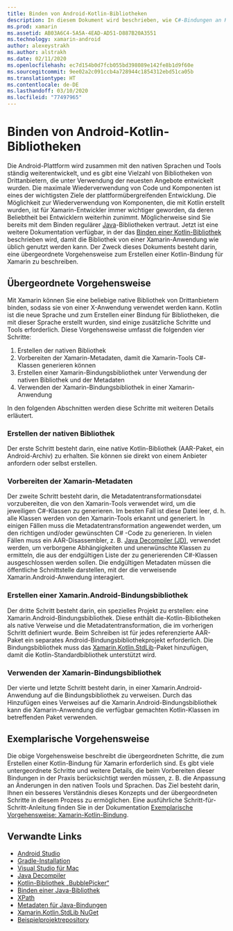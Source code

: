 ```yaml
---
title: Binden von Android-Kotlin-Bibliotheken
description: In diesem Dokument wird beschrieben, wie C#-Bindungen an Kotlin-Code erstellt werden, sodass native Bibliotheken in einer Xamarin.Android-Anwendung verwendet werden können.
ms.prod: xamarin
ms.assetid: AB03A6C4-5A5A-4EAD-AD51-D887B20A3551
ms.technology: xamarin-android
author: alexeystrakh
ms.author: alstrakh
ms.date: 02/11/2020
ms.openlocfilehash: ec7d154b0d7fcb055bd398089e142fe8b1d9f60e
ms.sourcegitcommit: 9ee02a2c091ccb4a728944c1854312ebd51ca05b
ms.translationtype: HT
ms.contentlocale: de-DE
ms.lasthandoff: 03/10/2020
ms.locfileid: "77497965"
---
```

# <a name="bind-android-kotlin-libraries"></a>Binden von Android-Kotlin-Bibliotheken

Die Android-Plattform wird zusammen mit den nativen Sprachen und Tools ständig weiterentwickelt, und es gibt eine Vielzahl von Bibliotheken von Drittanbietern, die unter Verwendung der neuesten Angebote entwickelt wurden. Die maximale Wiederverwendung von Code und Komponenten ist eines der wichtigsten Ziele der plattformübergreifenden Entwicklung. Die Möglichkeit zur Wiederverwendung von Komponenten, die mit Kotlin erstellt wurden, ist für Xamarin-Entwickler immer wichtiger geworden, da deren Beliebtheit bei Entwicklern weiterhin zunimmt. Möglicherweise sind Sie bereits mit dem Binden regulärer [Java](https://docs.microsoft.com/xamarin/android/platform/binding-java-library/)-Bibliotheken vertraut. Jetzt ist eine weitere Dokumentation verfügbar, in der das [Binden einer Kotlin-Bibliothek](walkthrough.md) beschrieben wird, damit die Bibliothek von einer Xamarin-Anwendung wie üblich genutzt werden kann. Der Zweck dieses Dokuments besteht darin, eine übergeordnete Vorgehensweise zum Erstellen einer Kotlin-Bindung für Xamarin zu beschreiben.

## <a name="high-level-approach"></a>Übergeordnete Vorgehensweise

Mit Xamarin können Sie eine beliebige native Bibliothek von Drittanbietern binden, sodass sie von einer X-Anwendung verwendet werden kann. Kotlin ist die neue Sprache und zum Erstellen einer Bindung für Bibliotheken, die mit dieser Sprache erstellt wurden, sind einige zusätzliche Schritte und Tools erforderlich. Diese Vorgehensweise umfasst die folgenden vier Schritte:

1. Erstellen der nativen Bibliothek
1. Vorbereiten der Xamarin-Metadaten, damit die Xamarin-Tools C#-Klassen generieren können
1. Erstellen einer Xamarin-Bindungsbibliothek unter Verwendung der nativen Bibliothek und der Metadaten
1. Verwenden der Xamarin-Bindungsbibliothek in einer Xamarin-Anwendung

In den folgenden Abschnitten werden diese Schritte mit weiteren Details erläutert.

### <a name="build-the-native-library"></a>Erstellen der nativen Bibliothek

Der erste Schritt besteht darin, eine native Kotlin-Bibliothek (AAR-Paket, ein Android-Archiv) zu erhalten. Sie können sie direkt von einem Anbieter anfordern oder selbst erstellen.

### <a name="prepare-the-xamarin-metadata"></a>Vorbereiten der Xamarin-Metadaten

Der zweite Schritt besteht darin, die Metadatentransformationsdatei vorzubereiten, die von den Xamarin-Tools verwendet wird, um die jeweiligen C#-Klassen zu generieren. Im besten Fall ist diese Datei leer, d. h. alle Klassen werden von den Xamarin-Tools erkannt und generiert. In einigen Fällen muss die Metadatentransformation angewendet werden, um den richtigen und/oder gewünschten C# -Code zu generieren. In vielen Fällen muss ein AAR-Disassembler, z. B. [Java Decompiler (JD)](http://java-decompiler.github.io/), verwendet werden, um verborgene Abhängigkeiten und unerwünschte Klassen zu ermitteln, die aus der endgültigen Liste der zu generierenden C#-Klassen ausgeschlossen werden sollen. Die endgültigen Metadaten müssen die öffentliche Schnittstelle darstellen, mit der die verweisende Xamarin.Android-Anwendung interagiert.

### <a name="build-a-xamarinandroid-binding-library"></a>Erstellen einer Xamarin.Android-Bindungsbibliothek

Der dritte Schritt besteht darin, ein spezielles Projekt zu erstellen: eine Xamarin.Android-Bindungsbibliothek. Diese enthält die-Kotlin-Bibliotheken als native Verweise und die Metadatentransformation, die im vorherigen Schritt definiert wurde. Beim Schreiben ist für jedes referenzierte AAR-Paket ein separates Android-Bindungsbibliothekprojekt erforderlich. Die Bindungsbibliothek muss das [Xamarin.Kotlin.StdLib](https://www.nuget.org/packages/Xamarin.Kotlin.StdLib/)-Paket hinzufügen, damit die Kotlin-Standardbibliothek unterstützt wird.

### <a name="consume-the-xamarin-binding-library"></a>Verwenden der Xamarin-Bindungsbibliothek

Der vierte und letzte Schritt besteht darin, in einer Xamarin.Android-Anwendung auf die Bindungsbibliothek zu verweisen. Durch das Hinzufügen eines Verweises auf die Xamarin.Android-Bindungsbibliothek kann die Xamarin-Anwendung die verfügbar gemachten Kotlin-Klassen im betreffenden Paket verwenden.

## <a name="walkthrough"></a>Exemplarische Vorgehensweise

Die obige Vorgehensweise beschreibt die übergeordneten Schritte, die zum Erstellen einer Kotlin-Bindung für Xamarin erforderlich sind. Es gibt viele untergeordnete Schritte und weitere Details, die beim Vorbereiten dieser Bindungen in der Praxis berücksichtigt werden müssen, z. B. die Anpassung an Änderungen in den nativen Tools und Sprachen. Das Ziel besteht darin, Ihnen ein besseres Verständnis dieses Konzepts und der übergeordneten Schritte in diesem Prozess zu ermöglichen. Eine ausführliche Schritt-für-Schritt-Anleitung finden Sie in der Dokumentation [Exemplarische Vorgehensweise: Xamarin-Kotlin-Bindung](walkthrough.md).

## <a name="related-links"></a>Verwandte Links

- [Android Studio](https://developer.android.com/studio)
- [Gradle-Installation](https://gradle.org/install/)
- [Visual Studio für Mac](https://visualstudio.microsoft.com/downloads)
- [Java Decompiler](http://java-decompiler.github.io/)
- [Kotlin-Bibliothek „BubblePicker“](https://github.com/igalata/Bubble-Picker)
- [Binden einer Java-Bibliothek](https://docs.microsoft.com/xamarin/android/platform/binding-java-library/)
- [XPath](https://www.w3.org/TR/xpath/)
- [Metadaten für Java-Bindungen](https://docs.microsoft.com/xamarin/android/platform/binding-java-library/customizing-bindings/java-bindings-metadata)
- [Xamarin.Kotlin.StdLib NuGet](https://www.nuget.org/packages/Xamarin.Kotlin.StdLib/)
- [Beispielprojektrepository](https://github.com/xamcat/xamarin-binding-kotlin-framework)
